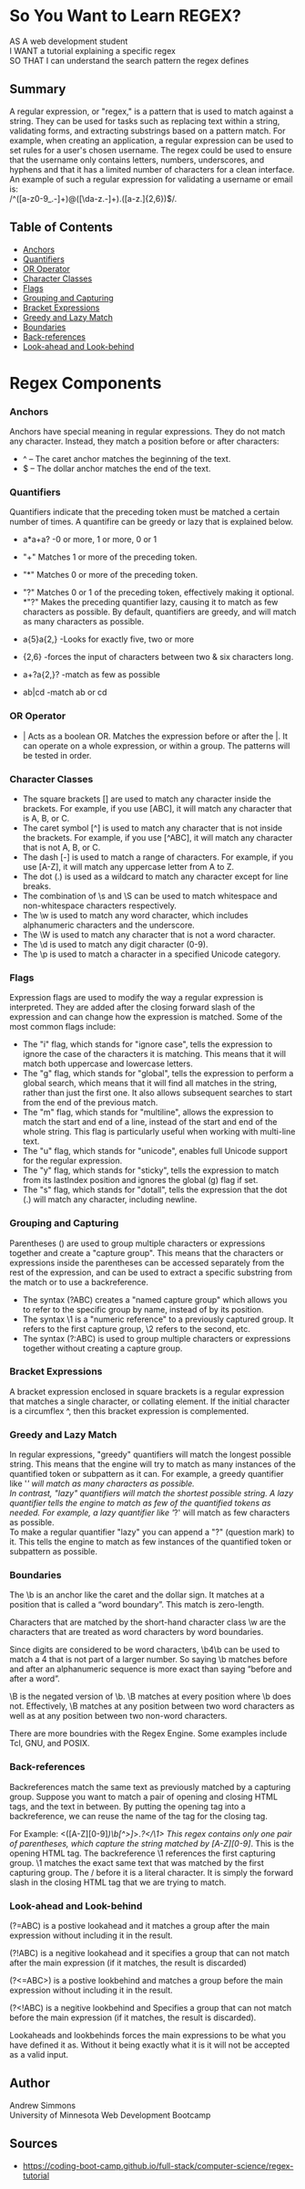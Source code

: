 # **So You Want to Learn REGEX?**

AS A web development student
<br>
I WANT a tutorial explaining a specific regex
<br>
SO THAT I can understand the search pattern the regex defines

## **Summary**

A regular expression, or "regex," is a pattern that is used to match against a string. They can be used for tasks such as replacing text within a string, validating forms, and extracting substrings based on a pattern match. For example, when creating an application, a regular expression can be used to set rules for a user's chosen username. The regex could be used to ensure that the username only contains letters, numbers, underscores, and hyphens and that it has a limited number of characters for a clean interface. An example of such a regular expression for validating a username or email is: 
<br>
/^([a-z0-9_.-]+)@([\da-z.-]+).([a-z.]{2,6})$/.

## **Table of Contents**

- [Anchors](#anchors)
- [Quantifiers](#quantifiers)
- [OR Operator](#or-operator)
- [Character Classes](#character-classes)
- [Flags](#flags)
- [Grouping and Capturing](#grouping-and-capturing)
- [Bracket Expressions](#bracket-expressions)
- [Greedy and Lazy Match](#greedy-and-lazy-match)
- [Boundaries](#boundaries)
- [Back-references](#back-references)
- [Look-ahead and Look-behind](#look-ahead-and-look-behind)

# **Regex Components**


### **Anchors**

Anchors have special meaning in regular expressions. They do not match any character. Instead, they match a position before or after characters:

 * ^ – The caret anchor matches the beginning of the text.
 * $ – The dollar anchor matches the end of the text.
### **Quantifiers**

Quantifiers indicate that the preceding token must be matched a certain number of times. A quantifire can be greedy or lazy that is explained below.

* a*a+a? -0 or more, 1 or more, 0 or 1

* "+" Matches 1 or more of the preceding token.
* "*" Matches 0 or more of the preceding token.
* "?" Matches 0 or 1 of the preceding token, effectively making it optional.
*"?" Makes the preceding quantifier lazy, causing it to match as few characters as possible. By default, quantifiers are greedy, and will match as many characters as possible.
* a{5}a{2,} -Looks for exactly five, two or more

* {2,6} -forces the input of characters between two & six characters long.

* a+?a{2,}? -match as few as possible

* ab|cd -match ab or cd

### **OR Operator**

* | Acts as a boolean OR. Matches the expression before or after the |. It can operate on a whole expression, or within a group. The patterns will be tested in order.
### **Character Classes**

* The square brackets [] are used to match any character inside the brackets. For example, if you use [ABC], it will match any character that is A, B, or C.
* The caret symbol [^] is used to match any character that is not inside the brackets. For example, if you use [^ABC], it will match any character that is not A, B, or C.
* The dash [-] is used to match a range of characters. For example, if you use [A-Z], it will match any uppercase letter from A to Z.
* The dot (.) is used as a wildcard to match any character except for line breaks.
* The combination of \s and \S can be used to match whitespace and non-whitespace characters respectively.
* The \w  is used to match any word character, which includes alphanumeric characters and the underscore.
* The \W is used to match any character that is not a word character.
* The \d is used to match any digit character (0-9).
* The \p is used to match a character in a specified Unicode category.
### **Flags**

Expression flags are used to modify the way a regular expression is interpreted. They are added after the closing forward slash of the expression and can change how the expression is matched. Some of the most common flags include:

* The "i" flag, which stands for "ignore case", tells the expression to ignore the case of the characters it is matching. This means that it will match both uppercase and lowercase letters.
* The "g" flag, which stands for "global", tells the expression to perform a global search, which means that it will find all matches in the string, rather than just the first one. It also allows subsequent searches to start from the end of the previous match.
* The "m" flag, which stands for "multiline", allows the expression to match the start and end of a line, instead of the start and end of the whole string. This flag is particularly useful when working with multi-line text.
* The "u" flag, which stands for "unicode", enables full Unicode support for the regular expression.
* The "y" flag, which stands for "sticky", tells the expression to match from its lastIndex position and ignores the global (g) flag if set.
* The "s" flag, which stands for "dotall", tells the expression that the dot (.) will match any character, including newline.
### **Grouping and Capturing**

Parentheses () are used to group multiple characters or expressions together and create a "capture group". This means that the characters or expressions inside the parentheses can be accessed separately from the rest of the expression, and can be used to extract a specific substring from the match or to use a backreference.
* The syntax (?<name>ABC) creates a "named capture group" which allows you to refer to the specific group by name, instead of by its position.
* The syntax \1 is a "numeric reference" to a previously captured group. It refers to the first capture group, \2 refers to the second, etc.
* The syntax (?:ABC) is used to group multiple characters or expressions together without creating a capture group. 
### **Bracket Expressions**

A bracket expression enclosed in square brackets is a regular expression that matches a single character, or collating element. If the initial character is a circumflex ^, then this bracket expression is complemented.

### **Greedy and Lazy Match**

In regular expressions, "greedy" quantifiers will match the longest possible string. This means that the engine will try to match as many instances of the quantified token or subpattern as it can. For example, a greedy quantifier like '*' will match as many characters as possible.
<br>
In contrast, "lazy" quantifiers will match the shortest possible string. A lazy quantifier tells the engine to match as few of the quantified tokens as needed. For example, a lazy quantifier like '*?' will match as few characters as possible.
<br>
To make a regular quantifier "lazy" you can append a "?" (question mark) to it. This tells the engine to match as few instances of the quantified token or subpattern as possible.

###  **Boundaries**

The \b is an anchor like the caret and the dollar sign. It matches at a position that is called a “word boundary”. This match is zero-length.

Characters that are matched by the short-hand character class \w are the characters that are treated as word characters by word boundaries.

Since digits are considered to be word characters, \b4\b can be used to match a 4 that is not part of a larger number. So saying \b matches before and after an alphanumeric sequence is more exact than saying “before and after a word”.

\B is the negated version of \b. \B matches at every position where \b does not. Effectively, \B matches at any position between two word characters as well as at any position between two non-word characters.

There are more boundries with the Regex Engine. Some examples include Tcl, GNU, and POSIX.
### **Back-references**
Backreferences match the same text as previously matched by a capturing group. Suppose you want to match a pair of opening and closing HTML tags, and the text in between. By putting the opening tag into a backreference, we can reuse the name of the tag for the closing tag.

For Example: <([A-Z][0-9]*)\b[^>]*>.*?</\1> This regex contains only one pair of parentheses, which capture the string matched by [A-Z][0-9]*. This is the opening HTML tag. The backreference \1 references the first capturing group. \1 matches the exact same text that was matched by the first capturing group. The / before it is a literal character. It is simply the forward slash in the closing HTML tag that we are trying to match.
### **Look-ahead and Look-behind**
(?=ABC) is a postive lookahead and it matches a group after the main expression without including it in the result.

(?!ABC) is a negitive lookahead and it specifies a group that can not match after the main expression (if it matches, the result is discarded)

(?<=ABC>) is a postive lookbehind and matches a group before the main expression without including it in the result.

(?<!ABC) is a negitive lookbehind and Specifies a group that can not match before the main expression (if it matches, the result is discarded).

Lookaheads and lookbehinds forces the main expressions to be what you have defined it as. Without it being exactly what it is it will not be accepted as a valid input.
## **Author**

Andrew Simmons
<br>
University of Minnesota Web Development Bootcamp


## **Sources**

* https://coding-boot-camp.github.io/full-stack/computer-science/regex-tutorial
